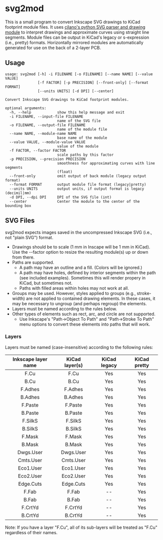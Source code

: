 # svg2mod
This is a small program to convert Inkscape SVG drawings to KiCad footprint module files.  It uses [cjlano's python SVG parser and drawing module](https://github.com/cjlano/svg) to interpret drawings and approximate curves using straight line segments.  Module files can be output in KiCad's legacy or s-expression (i.e., pretty) formats.  Horizontally mirrored modules are automatically generated for use on the back of a 2-layer PCB.

## Usage
```
usage: svg2mod [-h] -i FILENAME [-o FILENAME] [--name NAME] [--value VALUE]
               [-f FACTOR] [-p PRECISION] [--front-only] [--format FORMAT]
               [--units UNITS] [-d DPI] [--center]

Convert Inkscape SVG drawings to KiCad footprint modules.

optional arguments:
  -h, --help            show this help message and exit
  -i FILENAME, --input-file FILENAME
                        name of the SVG file
  -o FILENAME, --output-file FILENAME
                        name of the module file
  --name NAME, --module-name NAME
                        base name of the module
  --value VALUE, --module-value VALUE
                        value of the module
  -f FACTOR, --factor FACTOR
                        scale paths by this factor
  -p PRECISION, --precision PRECISION
                        smoothness for approximating curves with line segments
                        (float)
  --front-only          omit output of back module (legacy output format)
  --format FORMAT       output module file format (legacy|pretty)
  --units UNITS         output units, if output format is legacy (decimil|mm)
  -d DPI, --dpi DPI     DPI of the SVG file (int)
  --center              Center the module to the center of the bounding box
```

## SVG Files

svg2mod expects images saved in the uncompressed Inkscape SVG (i.e., not "plain SVG") format.
 * Drawings should be to scale (1 mm in Inscape will be 1 mm in KiCad).  Use the --factor option to resize the resulting module(s) up or down from there.
 * Paths are supported.
   * A path may have an outline and a fill.  (Colors will be ignored.)
   * A path may have holes, defined by interior segments within the path (see included examples).  Sometimes this will render propery in KiCad, but sometimes not.
   * Paths with filled areas within holes may not work at all.
 * Groups may be used.  However, styles applied to groups (e.g., stroke-width) are not applied to contained drawing elements.  In these cases, it may be necessary to ungroup (and perhaps regroup) the elements.
 * Layers must be named according to the rules below.
 * Other types of elements such as rect, arc, and circle are not supported.
   * Use Inkscape's "Path->Object To Path" and "Path->Stroke To Path" menu options to convert these elements into paths that will work.

### Layers
Layers must be named (case-insensitive) according to the following rules:

| Inkscape layer name | KiCad layer(s)   | KiCad legacy | KiCad pretty |
|:-------------------:|:----------------:|:------------:|:------------:|
| F.Cu                | F.Cu             | Yes          | Yes          |
| B.Cu                | B.Cu             | Yes          | Yes          |
| F.Adhes             | F.Adhes          | Yes          | Yes          |
| B.Adhes             | B.Adhes          | Yes          | Yes          |
| F.Paste             | F.Paste          | Yes          | Yes          |
| B.Paste             | B.Paste          | Yes          | Yes          |
| F.SilkS             | F.SilkS          | Yes          | Yes          |
| B.SilkS             | B.SilkS          | Yes          | Yes          |
| F.Mask              | F.Mask           | Yes          | Yes          |
| B.Mask              | B.Mask           | Yes          | Yes          |
| Dwgs.User           | Dwgs.User        | Yes          | Yes          |
| Cmts.User           | Cmts.User        | Yes          | Yes          |
| Eco1.User           | Eco1.User        | Yes          | Yes          |
| Eco2.User           | Eco2.User        | Yes          | Yes          |
| Edge.Cuts           | Edge.Cuts        | Yes          | Yes          |
| F.Fab               | F.Fab            | --           | Yes          |
| B.Fab               | B.Fab            | --           | Yes          |
| F.CrtYd             | F.CrtYd          | --           | Yes          |
| B.CrtYd             | B.CrtYd          | --           | Yes          |

Note: If you have a layer "F.Cu", all of its sub-layers will be treated as "F.Cu" regardless of their names.

